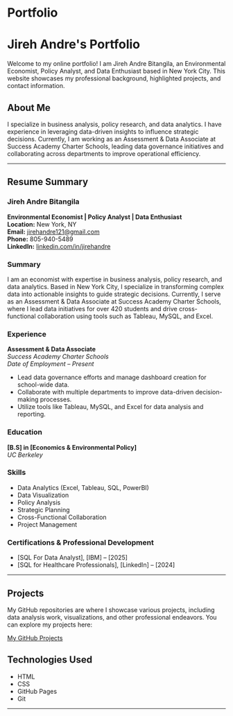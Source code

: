 # Portfolio

# Jireh Andre's Portfolio

Welcome to my online portfolio! I am Jireh Andre Bitangila, an Environmental Economist, Policy Analyst, and Data Enthusiast based in New York City. This website showcases my professional background, highlighted projects, and contact information.

## About Me

I specialize in business analysis, policy research, and data analytics. I have experience in leveraging data-driven insights to influence strategic decisions. Currently, I am working as an Assessment & Data Associate at Success Academy Charter Schools, leading data governance initiatives and collaborating across departments to improve operational efficiency.

---

## Resume Summary

### Jireh Andre Bitangila  
**Environmental Economist | Policy Analyst | Data Enthusiast**  
**Location:** New York, NY  
**Email:** jirehandre121@gmail.com  
**Phone:** 805-940-5489  
**LinkedIn:** [linkedin.com/in/jirehandre](https://www.linkedin.com/in/jirehandre/)

### **Summary**
I am an economist with expertise in business analysis, policy research, and data analytics. Based in New York City, I specialize in transforming complex data into actionable insights to guide strategic decisions. Currently, I serve as an Assessment & Data Associate at Success Academy Charter Schools, where I lead data initiatives for over 420 students and drive cross-functional collaboration using tools such as Tableau, MySQL, and Excel.

### **Experience**

**Assessment & Data Associate**  
*Success Academy Charter Schools*  
*Date of Employment – Present*

- Lead data governance efforts and manage dashboard creation for school-wide data.
- Collaborate with multiple departments to improve data-driven decision-making processes.
- Utilize tools like Tableau, MySQL, and Excel for data analysis and reporting.


### **Education**
**[B.S] in [Economics & Environmental Policy]**  
*UC Berkeley*  


### **Skills**
- Data Analytics (Excel, Tableau, SQL, PowerBI)
- Data Visualization
- Policy Analysis
- Strategic Planning
- Cross-Functional Collaboration
- Project Management


### **Certifications & Professional Development**
- [SQL For Data Analyst], [IBM] – [2025]
- [SQL for Healthcare Professionals], [LinkedIn] – [2024]

---

## Projects

My GitHub repositories are where I showcase various projects, including data analysis work, visualizations, and other professional endeavors. You can explore my projects here:

[My GitHub Projects](https://github.com/dragoooooooooon34?tab=repositories)



## Technologies Used

- HTML
- CSS
- GitHub Pages
- Git

---

